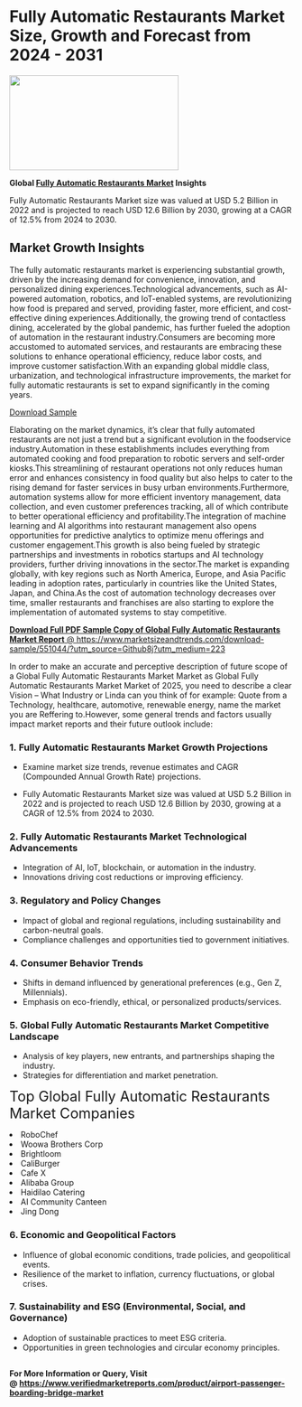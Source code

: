 <H1>Fully Automatic Restaurants Market Size, Growth and Forecast from 2024 - 2031</H1><img class="aligncenter size-medium wp-image-584254" src="https://thirdeyenews.in/wp-content/uploads/2024/09/Global-Market-Research-300x168.jpeg" alt="" width="300" height="168" /><p><strong>Global&nbsp;<a href="https://www.marketsizeandtrends.com/download-sample/551044/?utm_source=Github8j?utm_medium=223">Fully Automatic Restaurants Market</a> Insights</strong></p><p>Fully Automatic Restaurants Market size was valued at USD 5.2 Billion in 2022 and is projected to reach USD 12.6 Billion by 2030, growing at a CAGR of 12.5% from 2024 to 2030.</p><p><h2>Market Growth Insights</h2> <p>The fully automatic restaurants market is experiencing substantial growth, driven by the increasing demand for convenience, innovation, and personalized dining experiences.Technological advancements, such as AI-powered automation, robotics, and IoT-enabled systems, are revolutionizing how food is prepared and served, providing faster, more efficient, and cost-effective dining experiences.Additionally, the growing trend of contactless dining, accelerated by the global pandemic, has further fueled the adoption of automation in the restaurant industry.Consumers are becoming more accustomed to automated services, and restaurants are embracing these solutions to enhance operational efficiency, reduce labor costs, and improve customer satisfaction.With an expanding global middle class, urbanization, and technological infrastructure improvements, the market for fully automatic restaurants is set to expand significantly in the coming years.</p> <p><a href="#">Download Sample</a></p> <p>Elaborating on the market dynamics, it’s clear that fully automated restaurants are not just a trend but a significant evolution in the foodservice industry.Automation in these establishments includes everything from automated cooking and food preparation to robotic servers and self-order kiosks.This streamlining of restaurant operations not only reduces human error and enhances consistency in food quality but also helps to cater to the rising demand for faster services in busy urban environments.Furthermore, automation systems allow for more efficient inventory management, data collection, and even customer preferences tracking, all of which contribute to better operational efficiency and profitability.The integration of machine learning and AI algorithms into restaurant management also opens opportunities for predictive analytics to optimize menu offerings and customer engagement.This growth is also being fueled by strategic partnerships and investments in robotics startups and AI technology providers, further driving innovations in the sector.The market is expanding globally, with key regions such as North America, Europe, and Asia Pacific leading in adoption rates, particularly in countries like the United States, Japan, and China.As the cost of automation technology decreases over time, smaller restaurants and franchises are also starting to explore the implementation of automated systems to stay competitive.</p> <p><a href="#"></p><p><span class=""><strong>Download Full PDF Sample Copy of Global Fully Automatic Restaurants Market Report</strong> @ <a href="https://www.marketsizeandtrends.com/download-sample/551044/?utm_source=Github8j?utm_medium=223" target="_blank">https://www.marketsizeandtrends.com/download-sample/551044/?utm_source=Github8j?utm_medium=223</a></span></p><p>In order to make an accurate and perceptive description of future scope of a Global&nbsp;Fully Automatic Restaurants Market Market as Global&nbsp;Fully Automatic Restaurants Market Market of 2025, you need to describe a clear Vision &ndash; What Industry or Linda can you think of for example: Quote from a Technology, healthcare, automotive, renewable energy, name the market you are Reffering to.However, some general trends and factors usually impact market reports and their future outlook include:</p><h3>1.&nbsp;<strong>Fully Automatic Restaurants Market Growth Projections</strong></h3><ul><li>Examine market size trends, revenue estimates and CAGR (Compounded Annual Growth Rate) projections.</li><li><p>Fully Automatic Restaurants Market size was valued at USD 5.2 Billion in 2022 and is projected to reach USD 12.6 Billion by 2030, growing at a CAGR of 12.5% from 2024 to 2030.</p></li></ul><h3>2.&nbsp;<strong>Fully Automatic Restaurants Market Technological Advancements</strong></h3><ul><li>Integration of AI, IoT, blockchain, or automation in the industry.</li><li>Innovations driving cost reductions or improving efficiency.</li></ul><h3>3.&nbsp;<strong>Regulatory and Policy Changes</strong></h3><ul><li>Impact of global and regional regulations, including sustainability and carbon-neutral goals.</li><li>Compliance challenges and opportunities tied to government initiatives.</li></ul><h3>4.&nbsp;<strong>Consumer Behavior Trends</strong></h3><ul><li>Shifts in demand influenced by generational preferences (e.g., Gen Z, Millennials).</li><li>Emphasis on eco-friendly, ethical, or personalized products/services.</li></ul><h3>5.&nbsp;<strong>Global Fully Automatic Restaurants Market Competitive Landscape</strong></h3><ul><li>Analysis of key players, new entrants, and partnerships shaping the industry.</li><li>Strategies for differentiation and market penetration.</li></ul><p data-pm-slice="1 1 []"><span style="color: inherit; font-family: inherit; font-size: 25px;">Top Global Fully Automatic Restaurants Market Companies</span></p><div class="" data-test-id=""><p><li>RoboChef</li><li> Woowa Brothers Corp</li><li> Brightloom</li><li> CaliBurger</li><li> Cafe X</li><li> Alibaba Group</li><li> Haidilao Catering</li><li> AI Community Canteen</li><li> Jing Dong</li></p></div><h3>6.&nbsp;<strong>Economic and Geopolitical Factors</strong></h3><ul><li>Influence of global economic conditions, trade policies, and geopolitical events.</li><li>Resilience of the market to inflation, currency fluctuations, or global crises.</li></ul><h3>7.&nbsp;<strong>Sustainability and ESG (Environmental, Social, and Governance)</strong></h3><ul><li>Adoption of sustainable practices to meet ESG criteria.</li><li>Opportunities in green technologies and circular economy principles.</li></ul><h2><strong style="font-size: 14px;">For More Information or Query, Visit @&nbsp;</strong><a style="background-color: #ffffff; font-size: 14px;" href="https://www.marketsizeandtrends.com/report/fully-automatic-restaurants-market/" target="_blank">https://www.verifiedmarketreports.com/product/airport-passenger-boarding-bridge-market</a></h2>